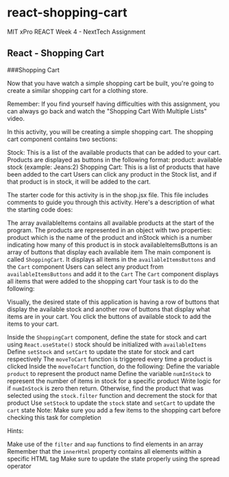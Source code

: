 # react-shopping-cart
MIT xPro REACT Week 4 - NextTech Assignment
## React - Shopping Cart
###Shopping Cart

Now that you have watch a simple shopping cart be built, you're going to create a similar shopping cart for a clothing store.

Remember: If you find yourself having difficulties with this assignment, you can always go back and watch the "Shopping Cart With Multiple Lists" video.

In this activity, you will be creating a simple shopping cart. The shopping cart component contains two sections:

Stock: This is a list of the available products that can be added to your cart. Products are displayed as buttons in the following format: product: available stock (example: Jeans:2)
Shopping Cart: This is a list of products that have been added to the cart
Users can click any product in the Stock list, and if that product is in stock, it will be added to the cart.

The starter code for this activity is in the shop.jsx file. This file includes comments to guide you through this activity. Here's a description of what the starting code does:

The array availableItems contains all available products at the start of the program. The products are represented in an object with two properties: product which is the name of the product and inStock which is a number indicating how many of this product is in stock
availableItemsButtons is an array of buttons that display each available item
The main component is called ```ShoppingCart```. It displays all items in the ```availableItemsButtons``` and the ```Cart``` component
Users can select any product from ```availableItemsButtons``` and add it to the ```Cart```
The ```Cart``` component displays all items that were added to the shopping cart
Your task is to do the following:

Visually, the desired state of this application is having a row of buttons that display the available stock and another row of buttons that display what items are in your cart. You click the buttons of available stock to add the items to your cart.

Inside the ```ShoppingCart``` component, define the state for stock and cart using ```React.useState()```
stock should be initialized with ```availableItems```
Define ```setStock``` and ```setCart``` to update the state for stock and cart respectively
The ```moveToCart``` function is triggered every time a product is clicked
Inside the ```moveToCart``` function, do the following:
Define the variable ```product``` to represent the product name
Define the variable ```numInStock``` to represent the number of items in stock for a specific product
Write logic for if ```numInStock``` is zero then return. Otherwise, find the product that was selected using the ```stock.filter``` function and decrement the stock for that product
Use ```setStock``` to update the ```stock``` state and ```setCart``` to update the ```cart``` state
Note: Make sure you add a few items to the shopping cart before checking this task for completion

Hints:

Make use of the ```filter``` and ```map``` functions to find elements in an array
Remember that the ```innerHtml``` property contains all elements within a specific HTML tag
Make sure to update the state properly using the spread operator
